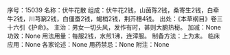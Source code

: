 序号：15039
名称：伏牛花散
组成：伏牛花2钱，山茵陈2钱，桑寄生2钱，白牵牛2钱，川芎窮2钱，白僵蚕2钱，蝎梢2钱，荆芥穗4钱。
出处：《本草纲目》卷三十六引《护命》。
主治：男女一切头风，发作有时，甚则大腑热秘。
加减：None
功效：None
用法用量：每服2钱，水煎1沸，连滓服。
制备方法：上为末。
临床应用：None
各家论述：None
用药禁忌：None
附注：None
